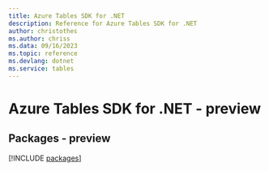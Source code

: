```yaml
---
title: Azure Tables SDK for .NET
description: Reference for Azure Tables SDK for .NET
author: christothes
ms.author: chriss
ms.data: 09/16/2023
ms.topic: reference
ms.devlang: dotnet
ms.service: tables
---
```

# Azure Tables SDK for .NET - preview
## Packages - preview
[!INCLUDE [packages](tables-index.md)]